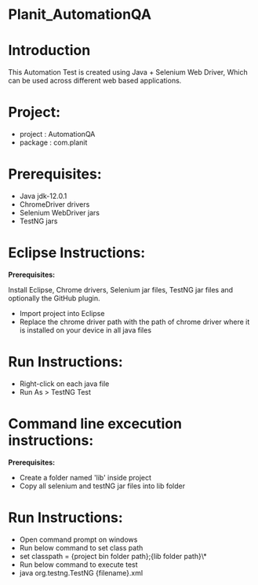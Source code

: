# Planit_AutomationQA

# Introduction
This Automation Test is created using Java + Selenium Web Driver, Which can be used across different web based applications.

# Project:
- project : AutomationQA
- package : com.planit

# Prerequisites:

- Java jdk-12.0.1
- ChromeDriver drivers
- Selenium WebDriver jars
- TestNG jars

# Eclipse Instructions:

**Prerequisites:**

Install Eclipse, Chrome drivers, Selenium jar files, TestNG jar files and optionally the GitHub plugin.

* Import project into Eclipse
* Replace the chrome driver path with the path of chrome driver where it is installed on your device in all java files

# Run Instructions:
* Right-click on each java file
* Run As > TestNG Test

# Command line excecution instructions:

**Prerequisites:**

* Create a folder named 'lib' inside project
* Copy all selenium and testNG jar files into lib folder

# Run Instructions:
* Open command prompt on windows
* Run below command to set class path
* set classpath = {project bin folder path};{lib folder path}\\*
* Run below command to execute test
* java org.testng.TestNG {filename}.xml
